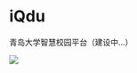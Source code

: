 # iQdu
青岛大学智慧校园平台（建设中...）

![](https://imgsa.baidu.com/forum/w%3D580/sign=6de379a5a5d3fd1f3609a232004f25ce/86ce5bdca3cc7cd96278de523401213fb90e9143.jpg)
